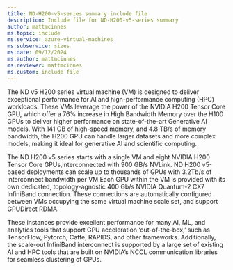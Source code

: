 ```yaml
---
title: ND-H200-v5-series summary include file
description: Include file for ND-H200-v5-series summary
author: mattmcinnes
ms.topic: include
ms.service: azure-virtual-machines
ms.subservice: sizes
ms.date: 09/12/2024
ms.author: mattmcinnes
ms.reviewer: mattmcinnes
ms.custom: include file
---
```


The ND v5 H200 series virtual machine (VM) is designed to deliver exceptional performance for AI and high-performance computing (HPC) workloads. These VMs leverage the power of the NVIDIA H200 Tensor Core GPU, which offer a 76% increase in High Bandwidth Memory over the H100 GPUs to deliver higher performance on state-of-the-art Generative AI models. With 141 GB of high-speed memory, and 4.8 TB/s of memory bandwidth, the H200 GPU can handle larger datasets and more complex models, making it ideal for generative AI and scientific computing.  

The ND H200 v5 series starts with a single VM and eight NVIDIA H200 Tensor Core GPUs,interconnected with 900 GB/s NVLink. ND H200 v5-based deployments can scale up to thousands of GPUs with 3.2Tb/s of interconnect bandwidth per VM Each GPU within the VM is provided with its own dedicated, topology-agnostic 400 Gb/s NVIDIA Quantum-2 CX7 InfiniBand connection. These connections are automatically configured between VMs occupying the same virtual machine scale set, and support GPUDirect RDMA.  

These instances provide excellent performance for many AI, ML, and analytics tools that support GPU acceleration ‘out-of-the-box,’ such as TensorFlow, Pytorch, Caffe, RAPIDS, and other frameworks. Additionally, the scale-out InfiniBand interconnect is supported by a large set of existing AI and HPC tools that are built on NVIDIA’s NCCL communication libraries for seamless clustering of GPUs. 
